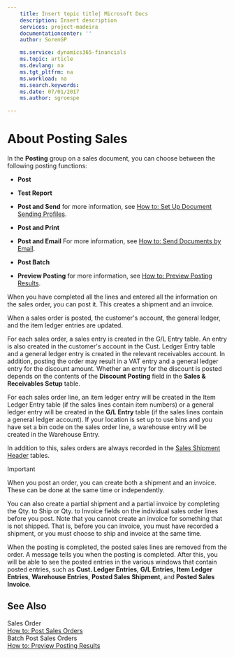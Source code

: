 ```yaml
---
    title: Insert topic title| Microsoft Docs
    description: Insert description
    services: project-madeira
    documentationcenter: ''
    author: SorenGP

    ms.service: dynamics365-financials
    ms.topic: article
    ms.devlang: na
    ms.tgt_pltfrm: na
    ms.workload: na
    ms.search.keywords:
    ms.date: 07/01/2017
    ms.author: sgroespe

---
```

# About Posting Sales
In the **Posting** group on a sales document, you can choose between the following posting functions:  
  
-   **Post**  
  
-   **Test Report**  
  
-   **Post and Send** for more information, see [How to: Set Up Document Sending Profiles](../how-to-set-up-document-sending-profiles.md).  
  
-   **Post and Print**  
  
-   **Post and Email** For more information, see [How to: Send Documents by Email](../how-to-send-documents-by-email.md).  
  
-   **Post Batch**  
  
-   **Preview Posting** for more information, see [How to: Preview Posting Results](../how-to-preview-posting-results.md).  
  
 When you have completed all the lines and entered all the information on the sales order, you can post it. This creates a shipment and an invoice.  
  
 When a sales order is posted, the customer's account, the general ledger, and the item ledger entries are updated.  
  
 For each sales order, a sales entry is created in the G\/L Entry table. An entry is also created in the customer's account in the Cust. Ledger Entry table and a general ledger entry is created in the relevant receivables account. In addition, posting the order may result in a VAT entry and a general ledger entry for the discount amount. Whether an entry for the discount is posted depends on the contents of the **Discount Posting** field in the **Sales & Receivables Setup** table.  
  
 For each sales order line, an item ledger entry will be created in the Item Ledger Entry table \(if the sales lines contain item numbers\) or a general ledger entry will be created in the **G\/L Entry** table \(if the sales lines contain a general ledger account\). If your location is set up to use bins and you have set a bin code on the sales order line, a warehouse entry will be created in the Warehouse Entry.  
  
 In addition to this, sales orders are always recorded in the [Sales Shipment Header](../\($%20T_112%20Sales%20Invoice%20Header%20$\).md) tables.  
  
> [!IMPORTANT]  
>  When you post an order, you can create both a shipment and an invoice. These can be done at the same time or independently.  
>   
>  You can also create a partial shipment and a partial invoice by completing the Qty. to Ship or Qty. to Invoice fields on the individual sales order lines before you post. Note that you cannot create an invoice for something that is not shipped. That is, before you can invoice, you must have recorded a shipment, or you must choose to ship and invoice at the same time.  
  
 When the posting is completed, the posted sales lines are removed from the order. A message tells you when the posting is completed. After this, you will be able to see the posted entries in the various windows that contain posted entries, such as **Cust. Ledger Entries**, **G\/L Entries**, **Item Ledger Entries**, **Warehouse Entries**, **Posted Sales Shipment**, and **Posted Sales Invoice**.  
  
## See Also  
 Sales Order   
 [How to: Post Sales Orders](../how-to-post-sales-orders.md)   
 Batch Post Sales Orders   
 [How to: Preview Posting Results](../how-to-preview-posting-results.md)